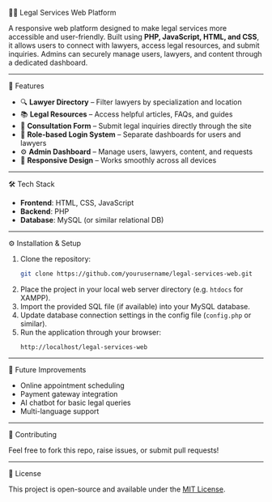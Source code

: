
🧑‍⚖️ Legal Services Web Platform

A responsive web platform designed to make legal services more accessible and user-friendly. Built using **PHP, JavaScript, HTML, and CSS**, it allows users to connect with lawyers, access legal resources, and submit inquiries. Admins can securely manage users, lawyers, and content through a dedicated dashboard.

---

 🚀 Features

- 🔍 **Lawyer Directory** – Filter lawyers by specialization and location  
- 📚 **Legal Resources** – Access helpful articles, FAQs, and guides  
- 📝 **Consultation Form** – Submit legal inquiries directly through the site  
- 🔐 **Role-based Login System** – Separate dashboards for users and lawyers  
- ⚙️ **Admin Dashboard** – Manage users, lawyers, content, and requests  
- 📱 **Responsive Design** – Works smoothly across all devices  

---

 🛠️ Tech Stack

- **Frontend**: HTML, CSS, JavaScript  
- **Backend**: PHP  
- **Database**: MySQL (or similar relational DB)

---

 ⚙️ Installation & Setup

1. Clone the repository:
   ```bash
   git clone https://github.com/yourusername/legal-services-web.git
   ```
2. Place the project in your local web server directory (e.g. `htdocs` for XAMPP).
3. Import the provided SQL file (if available) into your MySQL database.
4. Update database connection settings in the config file (`config.php` or similar).
5. Run the application through your browser:
   ```
   http://localhost/legal-services-web
   ```

---

 📌 Future Improvements

- Online appointment scheduling  
- Payment gateway integration  
- AI chatbot for basic legal queries  
- Multi-language support

---

 🤝 Contributing

Feel free to fork this repo, raise issues, or submit pull requests!

---

 📜 License

This project is open-source and available under the [MIT License](LICENSE).
